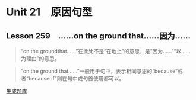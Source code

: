 ﻿ # Unit 21　原因句型
 ## Lesson 259　……on the ground that……因为……
 
> “on the groundthat……”在此处不是“在地上”的意思，是“因为……”“以……为理由”的意思。

> “on the ground that……”一般用于句中，表示相同意思的“because”或者“becauseof”则在句中或句首使用都可以。


 [生成题库](./sentence/f259.json)